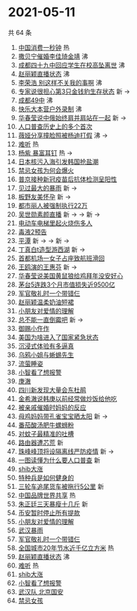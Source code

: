 # 2021-05-11

共 64 条

<!-- BEGIN -->
<!-- 最后更新时间 Tue May 11 2021 03:21:06 GMT+0800 (China Standard Time) -->

1. [中国消费一秒钟](https://s.weibo.com//weibo?q=%23%E4%B8%AD%E5%9B%BD%E6%B6%88%E8%B4%B9%E4%B8%80%E7%A7%92%E9%92%9F%23&Refer=new_time)
   热
2. [撒贝宁催婚李佳琦金靖](https://s.weibo.com//weibo?q=%23%E6%92%92%E8%B4%9D%E5%AE%81%E5%82%AC%E5%A9%9A%E6%9D%8E%E4%BD%B3%E7%90%A6%E9%87%91%E9%9D%96%23&Refer=top)
   沸
3. [成都四十九中回应学生在校高坠离世](https://s.weibo.com//weibo?q=%23%E6%88%90%E9%83%BD%E5%9B%9B%E5%8D%81%E4%B9%9D%E4%B8%AD%E5%9B%9E%E5%BA%94%E5%AD%A6%E7%94%9F%E5%9C%A8%E6%A0%A1%E9%AB%98%E5%9D%A0%E7%A6%BB%E4%B8%96%23&Refer=top)
   沸
4. [赵丽颖直播状态](https://s.weibo.com//weibo?q=%23%E8%B5%B5%E4%B8%BD%E9%A2%96%E7%9B%B4%E6%92%AD%E7%8A%B6%E6%80%81%23&Refer=top)
   沸
5. [李荣浩 别这样不关我的事啊](https://s.weibo.com//weibo?q=%E6%9D%8E%E8%8D%A3%E6%B5%A9%20%E5%88%AB%E8%BF%99%E6%A0%B7%E4%B8%8D%E5%85%B3%E6%88%91%E7%9A%84%E4%BA%8B%E5%95%8A&Refer=top)
   沸
6. [专家说很担心第3只金钱豹生存状态](https://s.weibo.com//weibo?q=%23%E4%B8%93%E5%AE%B6%E8%AF%B4%E5%BE%88%E6%8B%85%E5%BF%83%E7%AC%AC3%E5%8F%AA%E9%87%91%E9%92%B1%E8%B1%B9%E7%94%9F%E5%AD%98%E7%8A%B6%E6%80%81%23&Refer=top)
   新 ->
7. [成都49中](https://s.weibo.com//weibo?q=%23%E6%88%90%E9%83%BD49%E4%B8%AD%23&Refer=top)
   沸
8. [快乐大本营户外录制](https://s.weibo.com//weibo?q=%23%E5%BF%AB%E4%B9%90%E5%A4%A7%E6%9C%AC%E8%90%A5%E6%88%B7%E5%A4%96%E5%BD%95%E5%88%B6%23&Refer=top)
   沸
9. [华春莹说中俄始终肩并肩站在一起](https://s.weibo.com//weibo?q=%23%E5%8D%8E%E6%98%A5%E8%8E%B9%E8%AF%B4%E4%B8%AD%E4%BF%84%E5%A7%8B%E7%BB%88%E8%82%A9%E5%B9%B6%E8%82%A9%E7%AB%99%E5%9C%A8%E4%B8%80%E8%B5%B7%23&Refer=top)
   新 ->
10. [人口普查历史上的多个首次](https://s.weibo.com//weibo?q=%23%E4%BA%BA%E5%8F%A3%E6%99%AE%E6%9F%A5%E5%8E%86%E5%8F%B2%E4%B8%8A%E7%9A%84%E5%A4%9A%E4%B8%AA%E9%A6%96%E6%AC%A1%23&Refer=top)
11. [薇娅分享撞脸照被杨迪打假](https://s.weibo.com//weibo?q=%23%E8%96%87%E5%A8%85%E5%88%86%E4%BA%AB%E6%92%9E%E8%84%B8%E7%85%A7%E8%A2%AB%E6%9D%A8%E8%BF%AA%E6%89%93%E5%81%87%23&Refer=top)
    沸 ->
12. [难听](https://s.weibo.com//weibo?q=%E9%9A%BE%E5%90%AC&Refer=top) 热
13. [杨紫 暴富耳钉](https://s.weibo.com//weibo?q=%E6%9D%A8%E7%B4%AB%20%E6%9A%B4%E5%AF%8C%E8%80%B3%E9%92%89&Refer=top)
    热 ->
14. [日本核污入海引发韩国抢盐潮](https://s.weibo.com//weibo?q=%23%E6%97%A5%E6%9C%AC%E6%A0%B8%E6%B1%A1%E5%85%A5%E6%B5%B7%E5%BC%95%E5%8F%91%E9%9F%A9%E5%9B%BD%E6%8A%A2%E7%9B%90%E6%BD%AE%23&Refer=top)
15. [禁忌女孩为何会爆火](https://s.weibo.com//weibo?q=%23%E7%A6%81%E5%BF%8C%E5%A5%B3%E5%AD%A9%E4%B8%BA%E4%BD%95%E4%BC%9A%E7%88%86%E7%81%AB%23&Refer=top)
16. [普京接种新冠疫苗后抗体检测呈阳性](https://s.weibo.com//weibo?q=%23%E6%99%AE%E4%BA%AC%E6%8E%A5%E7%A7%8D%E6%96%B0%E5%86%A0%E7%96%AB%E8%8B%97%E5%90%8E%E6%8A%97%E4%BD%93%E6%A3%80%E6%B5%8B%E5%91%88%E9%98%B3%E6%80%A7%23&Refer=top)
17. [见过最大的暴雨](https://s.weibo.com//weibo?q=%23%E8%A7%81%E8%BF%87%E6%9C%80%E5%A4%A7%E7%9A%84%E6%9A%B4%E9%9B%A8%23&Refer=top)
    新 ->
18. [板野友美怀孕](https://s.weibo.com//weibo?q=%23%E6%9D%BF%E9%87%8E%E5%8F%8B%E7%BE%8E%E6%80%80%E5%AD%95%23&Refer=top)
    新 ->
19. [都市丽人被强制执行22万](https://s.weibo.com//weibo?q=%E9%83%BD%E5%B8%82%E4%B8%BD%E4%BA%BA%E8%A2%AB%E5%BC%BA%E5%88%B6%E6%89%A7%E8%A1%8C22%E4%B8%87&Refer=top)
20. [吴世勋素颜直播](https://s.weibo.com//weibo?q=%23%E5%90%B4%E4%B8%96%E5%8B%8B%E7%B4%A0%E9%A2%9C%E7%9B%B4%E6%92%AD%23&Refer=top)
    新 -> -> 新 ->
21. [电动车电梯里起火烧伤多人](https://s.weibo.com//weibo?q=%23%E7%94%B5%E5%8A%A8%E8%BD%A6%E7%94%B5%E6%A2%AF%E9%87%8C%E8%B5%B7%E7%81%AB%E7%83%A7%E4%BC%A4%E5%A4%9A%E4%BA%BA%23&Refer=top)
22. [毒液2预告](https://s.weibo.com//weibo?q=%23%E6%AF%92%E6%B6%B22%E9%A2%84%E5%91%8A%23&Refer=top)
23. [平潭](https://s.weibo.com//weibo?q=%E5%B9%B3%E6%BD%AD&Refer=top) 新 -> -> 新 ->
24. [丁真白t造型游西湖](https://s.weibo.com//weibo?q=%23%E4%B8%81%E7%9C%9F%E7%99%BDt%E9%80%A0%E5%9E%8B%E6%B8%B8%E8%A5%BF%E6%B9%96%23&Refer=top)
    新 ->
25. [首都机场一女子占座致航班滑回](https://s.weibo.com//weibo?q=%23%E9%A6%96%E9%83%BD%E6%9C%BA%E5%9C%BA%E4%B8%80%E5%A5%B3%E5%AD%90%E5%8D%A0%E5%BA%A7%E8%87%B4%E8%88%AA%E7%8F%AD%E6%BB%91%E5%9B%9E%23&Refer=top)
26. [王鸥演的王惠芬](https://s.weibo.com//weibo?q=%23%E7%8E%8B%E9%B8%A5%E6%BC%94%E7%9A%84%E7%8E%8B%E6%83%A0%E8%8A%AC%23&Refer=top)
    新 ->
27. [华春莹说美国黄鼠狼给鸡拜年没安好心](https://s.weibo.com//weibo?q=%23%E5%8D%8E%E6%98%A5%E8%8E%B9%E8%AF%B4%E7%BE%8E%E5%9B%BD%E9%BB%84%E9%BC%A0%E7%8B%BC%E7%BB%99%E9%B8%A1%E6%8B%9C%E5%B9%B4%E6%B2%A1%E5%AE%89%E5%A5%BD%E5%BF%83%23&Refer=top)
28. [茅台5连跌3个月市值损失近9500亿](https://s.weibo.com//weibo?q=%23%E8%8C%85%E5%8F%B05%E8%BF%9E%E8%B7%8C3%E4%B8%AA%E6%9C%88%E5%B8%82%E5%80%BC%E6%8D%9F%E5%A4%B1%E8%BF%919500%E4%BA%BF%23&Refer=top)
29. [军官敬礼时一个带错仨](https://s.weibo.com//weibo?q=%23%E5%86%9B%E5%AE%98%E6%95%AC%E7%A4%BC%E6%97%B6%E4%B8%80%E4%B8%AA%E5%B8%A6%E9%94%99%E4%BB%A8%23&Refer=top)
30. [赵丽颖温柔奶油短裙](https://s.weibo.com//weibo?q=%23%E8%B5%B5%E4%B8%BD%E9%A2%96%E6%B8%A9%E6%9F%94%E5%A5%B6%E6%B2%B9%E7%9F%AD%E8%A3%99%23&Refer=top)
31. [小朋友对爱情的理解](https://s.weibo.com//weibo?q=%E5%B0%8F%E6%9C%8B%E5%8F%8B%E5%AF%B9%E7%88%B1%E6%83%85%E7%9A%84%E7%90%86%E8%A7%A3&Refer=top)
32. [总不能一直倒霉吧](https://s.weibo.com//weibo?q=%23%E6%80%BB%E4%B8%8D%E8%83%BD%E4%B8%80%E7%9B%B4%E5%80%92%E9%9C%89%E5%90%A7%23&Refer=top)
    新 ->
33. [御赐小仵作](https://s.weibo.com//weibo?q=%E5%BE%A1%E8%B5%90%E5%B0%8F%E4%BB%B5%E4%BD%9C&Refer=top)
34. [美国为啥进入了国家紧急状态](https://s.weibo.com//weibo?q=%23%E7%BE%8E%E5%9B%BD%E4%B8%BA%E5%95%A5%E8%BF%9B%E5%85%A5%E4%BA%86%E5%9B%BD%E5%AE%B6%E7%B4%A7%E6%80%A5%E7%8A%B6%E6%80%81%23&Refer=top)
35. [沉浸式体验有多逼真](https://s.weibo.com//weibo?q=%23%E6%B2%89%E6%B5%B8%E5%BC%8F%E4%BD%93%E9%AA%8C%E6%9C%89%E5%A4%9A%E9%80%BC%E7%9C%9F%23&Refer=top)
36. [乌鸦小姐与蜥蜴先生](https://s.weibo.com//weibo?q=%E4%B9%8C%E9%B8%A6%E5%B0%8F%E5%A7%90%E4%B8%8E%E8%9C%A5%E8%9C%B4%E5%85%88%E7%94%9F&Refer=top)
37. [流萤睡姿](https://s.weibo.com//weibo?q=%23%E6%B5%81%E8%90%A4%E7%9D%A1%E5%A7%BF%23&Refer=top)
38. [小智看了想报警](https://s.weibo.com//weibo?q=%E5%B0%8F%E6%99%BA%E7%9C%8B%E4%BA%86%E6%83%B3%E6%8A%A5%E8%AD%A6&Refer=top)
39. [庚澈](https://s.weibo.com//weibo?q=%E5%BA%9A%E6%BE%88&Refer=top)
40. [四川新发现大量会东杜鹃](https://s.weibo.com//weibo?q=%23%E5%9B%9B%E5%B7%9D%E6%96%B0%E5%8F%91%E7%8E%B0%E5%A4%A7%E9%87%8F%E4%BC%9A%E4%B8%9C%E6%9D%9C%E9%B9%83%23&Refer=top)
41. [金希澈说韩庚以前经常做炒饭给他吃](https://s.weibo.com//weibo?q=%23%E9%87%91%E5%B8%8C%E6%BE%88%E8%AF%B4%E9%9F%A9%E5%BA%9A%E4%BB%A5%E5%89%8D%E7%BB%8F%E5%B8%B8%E5%81%9A%E7%82%92%E9%A5%AD%E7%BB%99%E4%BB%96%E5%90%83%23&Refer=top)
42. [被亲戚催婚时妈妈的反应](https://s.weibo.com//weibo?q=%23%E8%A2%AB%E4%BA%B2%E6%88%9A%E5%82%AC%E5%A9%9A%E6%97%B6%E5%A6%88%E5%A6%88%E7%9A%84%E5%8F%8D%E5%BA%94%23&Refer=top)
43. [母鸡妈妈带孔雀宝宝晒太阳](https://s.weibo.com//weibo?q=%23%E6%AF%8D%E9%B8%A1%E5%A6%88%E5%A6%88%E5%B8%A6%E5%AD%94%E9%9B%80%E5%AE%9D%E5%AE%9D%E6%99%92%E5%A4%AA%E9%98%B3%23&Refer=top)
    新 ->
44. [番茄酸汤肥牛螺蛳粉](https://s.weibo.com//weibo?q=%23%E7%95%AA%E8%8C%84%E9%85%B8%E6%B1%A4%E8%82%A5%E7%89%9B%E8%9E%BA%E8%9B%B3%E7%B2%89%23&Refer=top)
45. [对蚊子最精准的吐槽](https://s.weibo.com//weibo?q=%23%E5%AF%B9%E8%9A%8A%E5%AD%90%E6%9C%80%E7%B2%BE%E5%87%86%E7%9A%84%E5%90%90%E6%A7%BD%23&Refer=top)
46. [路由器遭芯荒](https://s.weibo.com//weibo?q=%23%E8%B7%AF%E7%94%B1%E5%99%A8%E9%81%AD%E8%8A%AF%E8%8D%92%23&Refer=top)
    新
47. [珠峰峰顶将设隔离线严防疫情](https://s.weibo.com//weibo?q=%23%E7%8F%A0%E5%B3%B0%E5%B3%B0%E9%A1%B6%E5%B0%86%E8%AE%BE%E9%9A%94%E7%A6%BB%E7%BA%BF%E4%B8%A5%E9%98%B2%E7%96%AB%E6%83%85%23&Refer=top)
    新 ->
48. [一图读懂为什么要人口普查](https://s.weibo.com//weibo?q=%23%E4%B8%80%E5%9B%BE%E8%AF%BB%E6%87%82%E4%B8%BA%E4%BB%80%E4%B9%88%E8%A6%81%E4%BA%BA%E5%8F%A3%E6%99%AE%E6%9F%A5%23&Refer=top)
    新
49. [shib大涨](https://s.weibo.com//weibo?q=%23shib%E5%A4%A7%E6%B6%A8%23&Refer=top)
50. [特种兵是如何健身的](https://s.weibo.com//weibo?q=%23%E7%89%B9%E7%A7%8D%E5%85%B5%E6%98%AF%E5%A6%82%E4%BD%95%E5%81%A5%E8%BA%AB%E7%9A%84%23&Refer=top)
51. [三轮车追尾货车被拖行5公里](https://s.weibo.com//weibo?q=%23%E4%B8%89%E8%BD%AE%E8%BD%A6%E8%BF%BD%E5%B0%BE%E8%B4%A7%E8%BD%A6%E8%A2%AB%E6%8B%96%E8%A1%8C5%E5%85%AC%E9%87%8C%23&Refer=top)
    新
52. [中国品牌世界共享](https://s.weibo.com//weibo?q=%23%E4%B8%AD%E5%9B%BD%E5%93%81%E7%89%8C%E4%B8%96%E7%95%8C%E5%85%B1%E4%BA%AB%23&Refer=new_time)
    热
53. [朱正廷三天暴瘦十几斤](https://s.weibo.com//weibo?q=%23%E6%9C%B1%E6%AD%A3%E5%BB%B7%E4%B8%89%E5%A4%A9%E6%9A%B4%E7%98%A6%E5%8D%81%E5%87%A0%E6%96%A4%23&Refer=top)
    新
54. [币安暂时停止所有提款](https://s.weibo.com//weibo?q=%E5%B8%81%E5%AE%89%E6%9A%82%E6%97%B6%E5%81%9C%E6%AD%A2%E6%89%80%E6%9C%89%E6%8F%90%E6%AC%BE&Refer=top)
55. [小朋友对爱情的理解](https://s.weibo.com//weibo?q=%23%E5%B0%8F%E6%9C%8B%E5%8F%8B%E5%AF%B9%E7%88%B1%E6%83%85%E7%9A%84%E7%90%86%E8%A7%A3%23&Refer=top)
56. [武汉暴雨](https://s.weibo.com//weibo?q=%E6%AD%A6%E6%B1%89%E6%9A%B4%E9%9B%A8&Refer=top)
57. [军官敬礼时一个带错仨](https://s.weibo.com//weibo?q=%E5%86%9B%E5%AE%98%E6%95%AC%E7%A4%BC%E6%97%B6%E4%B8%80%E4%B8%AA%E5%B8%A6%E9%94%99%E4%BB%A8&Refer=top)
58. [全国城市20年节水近千亿立方米](https://s.weibo.com//weibo?q=%23%E5%85%A8%E5%9B%BD%E5%9F%8E%E5%B8%8220%E5%B9%B4%E8%8A%82%E6%B0%B4%E8%BF%91%E5%8D%83%E4%BA%BF%E7%AB%8B%E6%96%B9%E7%B1%B3%23&Refer=new_time)
    热
59. [赵丽颖直播状态](https://s.weibo.com//weibo?q=%E8%B5%B5%E4%B8%BD%E9%A2%96%E7%9B%B4%E6%92%AD%E7%8A%B6%E6%80%81&Refer=top)
    沸
60. [难听](https://s.weibo.com//weibo?q=%23%E9%9A%BE%E5%90%AC%23&Refer=top) 热
61. [shib大涨](https://s.weibo.com//weibo?q=shib%E5%A4%A7%E6%B6%A8&Refer=top)
62. [小智看了想报警](https://s.weibo.com//weibo?q=%23%E5%B0%8F%E6%99%BA%E7%9C%8B%E4%BA%86%E6%83%B3%E6%8A%A5%E8%AD%A6%23&Refer=top)
63. [武汉队 北京国安](https://s.weibo.com//weibo?q=%E6%AD%A6%E6%B1%89%E9%98%9F%20%E5%8C%97%E4%BA%AC%E5%9B%BD%E5%AE%89&Refer=top)
64. [禁忌女孩](https://s.weibo.com//weibo?q=%E7%A6%81%E5%BF%8C%E5%A5%B3%E5%AD%A9&Refer=top)

<!-- END -->
